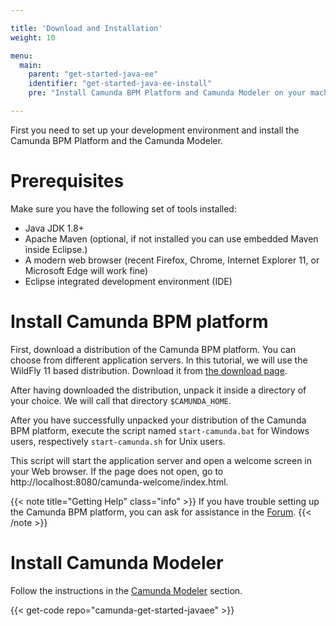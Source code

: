 ```yaml
---

title: 'Download and Installation'
weight: 10

menu:
  main:
    parent: "get-started-java-ee"
    identifier: "get-started-java-ee-install"
    pre: "Install Camunda BPM Platform and Camunda Modeler on your machine."

---
```


First you need to set up your development environment and install the Camunda BPM Platform and the Camunda Modeler.


# Prerequisites

Make sure you have the following set of tools installed:

* Java JDK 1.8+
* Apache Maven (optional, if not installed you can use embedded Maven inside Eclipse.)
* A modern web browser (recent Firefox, Chrome, Internet Explorer 11, or Microsoft Edge will work fine)
* Eclipse integrated development environment (IDE)

# Install Camunda BPM platform

First, download a distribution of the Camunda BPM platform. You can choose from different application servers. In this tutorial, we will use the WildFly 11 based distribution. Download it from [the download page](https://camunda.com/download/).

After having downloaded the distribution, unpack it inside a directory of your choice. We will call that directory
`$CAMUNDA_HOME`.

After you have successfully unpacked your distribution of the Camunda BPM platform, execute the script named
`start-camunda.bat` for Windows users, respectively `start-camunda.sh` for Unix users.

This script will start the application server and open a welcome screen in your Web browser.
If the page does not open, go to http://localhost:8080/camunda-welcome/index.html.

{{< note title="Getting Help" class="info" >}}
If you have trouble setting up the Camunda BPM platform, you can ask for assistance in the [Forum](https://forum.camunda.org/).
{{< /note >}}

# Install Camunda Modeler

Follow the instructions in the [Camunda Modeler](/manual/latest/installation/camunda-modeler) section.

{{< get-code repo="camunda-get-started-javaee" >}}
